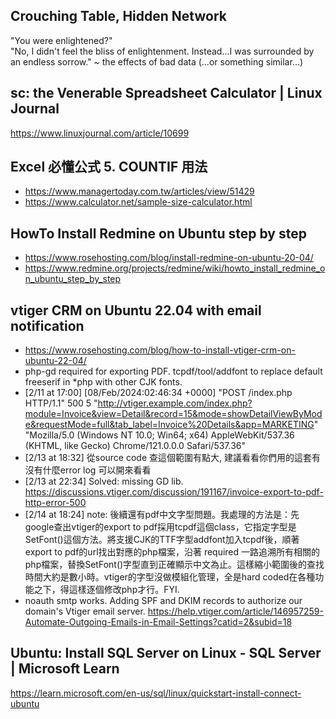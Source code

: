 ## Crouching Table, Hidden Network
"You were enlightened?" <br>
"No, I didn't feel the bliss of enlightenment. Instead...I was surrounded by an endless sorrow." ~ the effects of bad data (...or something similar...)
## sc: the Venerable Spreadsheet Calculator | Linux Journal
https://www.linuxjournal.com/article/10699
## Excel 必懂公式 5. COUNTIF 用法
 - https://www.managertoday.com.tw/articles/view/51429
 - https://www.calculator.net/sample-size-calculator.html
## HowTo Install Redmine on Ubuntu step by step
 - https://www.rosehosting.com/blog/install-redmine-on-ubuntu-20-04/
 - https://www.redmine.org/projects/redmine/wiki/howto_install_redmine_on_ubuntu_step_by_step
## vtiger CRM on Ubuntu 22.04 with email notification 
 - https://www.rosehosting.com/blog/how-to-install-vtiger-crm-on-ubuntu-22-04/
 - php-gd required for exporting PDF. tcpdf/tool/addfont to replace default freeserif in *php with other CJK fonts.
 - [2/11 at 17:00] [08/Feb/2024:02:46:34 +0000] "POST /index.php HTTP/1.1" 500 5 "http://vtiger.example.com/index.php?module=Invoice&view=Detail&record=15&mode=showDetailViewByMode&requestMode=full&tab_label=Invoice%20Details&app=MARKETING" "Mozilla/5.0 (Windows NT 10.0; Win64; x64) AppleWebKit/537.36 (KHTML, like Gecko) Chrome/121.0.0.0 Safari/537.36"
 - [2/13 at 18:32] 從source code 查這個範圍有點大, 建議看看你們用的這套有沒有什麼error log 可以開來看看
 - [2/13 at 22:34] Solved: missing GD lib. https://discussions.vtiger.com/discussion/191167/invoice-export-to-pdf-http-error-500
 - [2/14 at 18:24] note: 後續還有pdf中文字型問題。我處理的方法是：先google查出vtiger的export to pdf採用tcpdf這個class，它指定字型是SetFont()這個方法。將支援CJK的TTF字型addfont加入tcpdf後，順著export to pdf的url找出對應的php檔案，沿著 required 一路追溯所有相關的php檔案，替換SetFont()字型直到正確顯示中文為止。這樣縮小範圍後的查找時間大約是數小時。vtiger的字型沒做模組化管理，全是hard coded在各種功能之下，得這樣逐個修改php才行。FYI.
 - noauth smtp works. Adding SPF and DKIM records to authorize our domain's Vtiger email server.
https://help.vtiger.com/article/146957259-Automate-Outgoing-Emails-in-Email-Settings?catid=2&subid=18

## Ubuntu: Install SQL Server on Linux - SQL Server | Microsoft Learn
https://learn.microsoft.com/en-us/sql/linux/quickstart-install-connect-ubuntu
